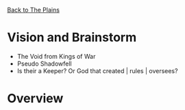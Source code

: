 [Back to The Plains](obsidian://open?vault=Obsidian%20Vault&file=The%20Plains)
# Vision and Brainstorm
- The Void from Kings of War
- Pseudo Shadowfell  
- Is their a Keeper? Or God that created | rules | oversees?
# Overview
